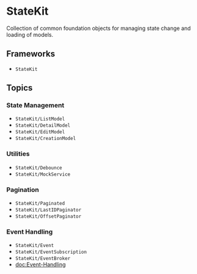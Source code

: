 # StateKit

Collection of common foundation objects for managing state change and loading of models.

## Frameworks

- ``StateKit``

## Topics

### State Management

- ``StateKit/ListModel``
- ``StateKit/DetailModel``
- ``StateKit/EditModel``
- ``StateKit/CreationModel``

### Utilities

- ``StateKit/Debounce``
- ``StateKit/MockService``

### Pagination
- ``StateKit/Paginated``
- ``StateKit/LastIDPaginator``
- ``StateKit/OffsetPaginator``

### Event Handling

- ``StateKit/Event``
- ``StateKit/EventSubscription``
- ``StateKit/EventBroker``
- <doc:Event-Handling>

